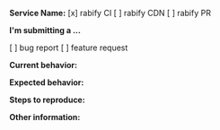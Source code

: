<!-- ISSUES MISSING IMPORTANT INFORMATION MAY BE CLOSED WITHOUT INVESTIGATION. -->

**Service Name:**
[x] rabify CI
[ ] rabify CDN
[ ] rabify PR

**I'm submitting a ...** 
<!--  (check one with "x") -->
[ ] bug report
[ ] feature request

**Current behavior:**
<!-- Describe how the bug manifests. -->

**Expected behavior:**
<!-- Describe what the behavior would be without the bug. -->

**Steps to reproduce:**
<!--  Please explain the steps required to duplicate the issue, especially if you are able to provide a sample application. -->

**Other information:**
<!-- List any other information that is relevant to your issue. Stack traces, related issues, suggestions on how to fix, Stack Overflow links, forum links, etc. -->
